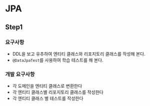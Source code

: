 # JPA

## Step1

### 요구사항

- DDL을 보고 유추하여 엔티티 클래스와 리포지토리 클래스를 작성해 본다.
- `@DataJpaTest`를 사용하여 학습 테스트를 해 본다.

### 개발 요구사항

- 각 도메인을 엔티티 클래스로 변환한다
- 각 엔티티 클래스별 리포지토리 클래스를 작성한다
- 각 엔티티 클래스 별 테스트를 작성한다
